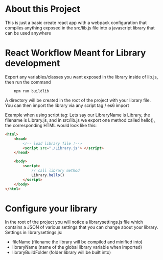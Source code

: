 # About this Project
This is just a basic create react app with a webpack configuration that compiles anything exposed in the src/lib.js file
into a javascript library that can be used anywhere

# React Workflow Meant for Library development
Export any variables/classes you want exposed in the library inside of lib.js,
then run the command
```
    npm run buildlib
```
A directory will be created in the root of the project with your library file. 
You can then import the library via any script tag / es6 import

Example when using script tag:
Lets say our LibraryName is Library, the filename is Library.js, and in src/lib.js
we export one method called hello(), the corresponding HTML would look like this:
```html
<html>
    <head>
        <!-- load library file !-->
        <script src="./Library.js"> </script>
    </head>

    <body>
        <script>
            // call library method
            Library.hello()
        </script>
    </body>
</html>
```


# Configure your library
In the root of the project you will notice a librarysettings.js file which contains a JSON
of various settings that you can change about your library. 
Settings in librarysettings.js:
* fileName (filename the library will be compiled and minified into)
* libraryName (name of the global library variable when imported)
* libraryBuildFolder (folder library will be built into)
